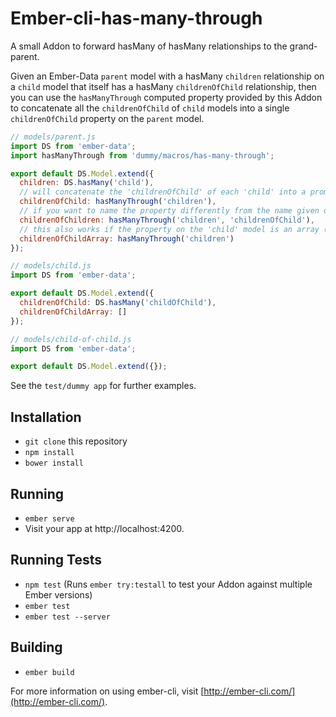 # Ember-cli-has-many-through

A small Addon to forward hasMany of hasMany relationships to the grand-parent.

Given an Ember-Data `parent` model with a hasMany `children` relationship on a `child` model that itself has a hasMany `childrenOfChild` relationship,
then you can use the `hasManyThrough` computed property provided by this Addon to concatenate all the `childrenOfChild` of `child` models
into a single `childrenOfChild` property on the `parent` model.

``````javascript
// models/parent.js
import DS from 'ember-data';
import hasManyThrough from 'dummy/macros/has-many-through';

export default DS.Model.extend({
  children: DS.hasMany('child'),
  // will concatenate the 'childrenOfChild' of each 'child' into a promiseArray CP
  childrenOfChild: hasManyThrough('children'),
  // if you want to name the property differently from the name given on the `children` hasMany property
  childrenOfChildren: hasManyThrough('children', 'childrenOfChild'),
  // this also works if the property on the 'child' model is an array (not a promise)
  childrenOfChildArray: hasManyThrough('children')
});
``````

``````javascript
// models/child.js
import DS from 'ember-data';

export default DS.Model.extend({
  childrenOfChild: DS.hasMany('childOfChild'),
  childrenOfChildArray: []
});
``````

``````javascript
// models/child-of-child.js
import DS from 'ember-data';

export default DS.Model.extend({});
``````

See the `test/dummy app` for further examples.

## Installation

* `git clone` this repository
* `npm install`
* `bower install`

## Running

* `ember serve`
* Visit your app at http://localhost:4200.

## Running Tests

* `npm test` (Runs `ember try:testall` to test your Addon against multiple Ember versions)
* `ember test`
* `ember test --server`

## Building

* `ember build`

For more information on using ember-cli, visit [http://ember-cli.com/](http://ember-cli.com/).
